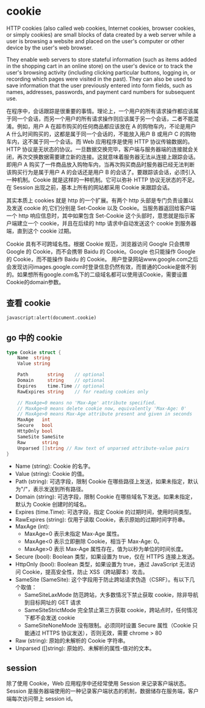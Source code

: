 # cookie

HTTP cookies (also called web cookies, Internet cookies, browser cookies, or simply cookies) are small blocks of data created by a web server while a user is browsing a website and placed on the user's computer or other device by the user's web browser.

They enable web servers to store stateful information (such as items added in the shopping cart in an online store) on the user's device or to track the user's browsing activity (including clicking particular buttons, logging in, or recording which pages were visited in the past). They can also be used to save information that the user previously entered into form fields, such as names, addresses, passwords, and payment card numbers for subsequent use.

在程序中，会话跟踪是很重要的事情。理论上，一个用户的所有请求操作都应该属于同一个会话，而另一个用户的所有请求操作则应该属于另一个会话，二者不能混淆。例如，用户 A 在超市购买的任何商品都应该放在 A 的购物车内，不论是用户 A 什么时间购买的，这都是属于同一个会话的，不能放入用户 B 或用户 C 的购物车内，这不属于同一个会话。而 Web 应用程序是使用 HTTP 协议传输数据的。HTTP 协议是无状态的协议。一旦数据交换完毕，客户端与服务器端的连接就会关闭，再次交换数据需要建立新的连接。这就意味着服务器无法从连接上跟踪会话。即用户 A 购买了一件商品放入购物车内，当再次购买商品时服务器已经无法判断该购买行为是属于用户 A 的会话还是用户 B 的会话了。要跟踪该会话，必须引入一种机制。Cookie 就是这样的一种机制。它可以弥补 HTTP 协议无状态的不足。在 Session 出现之前，基本上所有的网站都采用 Cookie 来跟踪会话。

其实本质上 cookies 就是 http 的一个扩展。有两个 http 头部是专门负责设置以及发送 cookie 的,它们分别是 Set-Cookie 以及 Cookie。当服务器返回给客户端一个 http 响应信息时，其中如果包含 Set-Cookie 这个头部时，意思就是指示客户端建立一个 cookie，并且在后续的 http 请求中自动发送这个 cookie 到服务器端，直到这个 cookie 过期。

Cookie 具有不可跨域名性。根据 Cookie 规范，浏览器访问 Google 只会携带 Google 的 Cookie，而不会携带 Baidu 的 Cookie。Google 也只能操作 Google 的 Cookie，而不能操作 Baidu 的 Cookie。
用户登录网站www.google.com之后会发现访问images.google.com时登录信息仍然有效，而普通的Cookie是做不到的。如果想所有google.com名下的二级域名都可以使用该Cookie，需要设置Cookie的domain参数。

## 查看 cookie

```
javascript:alert(document.cookie)
```

## go 中的 cookie

```go
type Cookie struct {
	Name  string
	Value string

	Path       string    // optional
	Domain     string    // optional
	Expires    time.Time // optional
	RawExpires string    // for reading cookies only

	// MaxAge=0 means no 'Max-Age' attribute specified.
	// MaxAge<0 means delete cookie now, equivalently 'Max-Age: 0'
	// MaxAge>0 means Max-Age attribute present and given in seconds
	MaxAge   int
	Secure   bool
	HttpOnly bool
	SameSite SameSite
	Raw      string
	Unparsed []string // Raw text of unparsed attribute-value pairs
}
```

- Name (string): Cookie 的名字。
- Value (string): Cookie 的值。
- Path (string): 可选字段，限制 Cookie 在哪些路径上发送，如果未指定，默认为"/"，表示发送到所有路径。
- Domain (string): 可选字段，限制 Cookie 在哪些域名下发送。如果未指定，默认为 Cookie 创建时的域名。
- Expires (time.Time): 可选字段，指定 Cookie 的过期时间，使用时间类型。
- RawExpires (string): 仅用于读取 Cookie，表示原始的过期时间字符串。
- MaxAge (int):
  - MaxAge=0 表示未指定 Max-Age 属性。
  - MaxAge<0 表示立即删除 Cookie，相当于 Max-Age: 0。
  - MaxAge>0 表示 Max-Age 属性存在，值为以秒为单位的时间长度。
- Secure (bool): Boolean 类型，如果设置为 true，仅在 HTTPS 连接上发送。
- HttpOnly (bool): Boolean 类型，如果设置为 true，通过 JavaScript 无法访问 Cookie，提高安全性，防止 XSS（跨站脚本）攻击。
- SameSite (SameSite):
  这个字段用于防止跨站请求伪造（CSRF）。有以下几个取值：
  - SameSiteLaxMode 防范跨站，大多数情况下禁止获取 cookie，除非导航到目标网址的 GET 请求
  - SameSiteStrictMode 完全禁止第三方获取 cookie，跨站点时，任何情况下都不会发送 cookie
  - SameSiteNoneMode 没有限制。必须同时设置 Secure 属性（Cookie 只能通过 HTTPS 协议发送），否则无效，需要 chrome > 80
- Raw (string): 原始的未解析的 Cookie 字符串。
- Unparsed ([]string): 原始的、未解析的属性-值对的文本。

## session

除了使用 Cookie，Web 应用程序中还经常使用 Session 来记录客户端状态。Session 是服务器端使用的一种记录客户端状态的机制，数据储存在服务端，客户端每次访问带上 session id。

